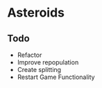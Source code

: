 # Asteroids

## Todo
* Refactor
* Improve repopulation
* Create splitting
* Restart Game Functionality